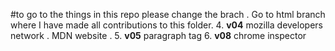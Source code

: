 #to go to the things in this repo please change the brach . Go to html branch where I have made all contributions to this folder. 4. **v04** mozilla developers network . MDN website . 5. **v05** paragraph tag 6. **v08** chrome inspector
